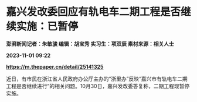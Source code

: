 # 嘉兴发改委回应有轨电车二期工程是否继续实施：已暂停
**澎湃新闻记者：朱敏骏 编辑：胡宝秀 实习生：项双辰 素材来源：相关人士**

**2023-11-01 09:22**

**https://m.thepaper.cn/detail/25141325**

近日，有市民在浙江省人民政府办公厅主办的“浙里办”反映“嘉兴市有轨电车二期工程是否继续进行”的相关问题。10月30日，嘉兴发改委答复称，二期工程现暂停实施。
